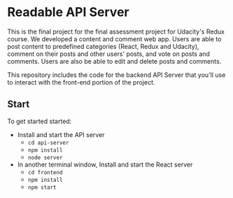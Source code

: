 # Readable API Server

This is the final project for the final assessment project for Udacity's Redux course. We developed a content and comment web app. Users are able to post content to predefined categories (React, Redux and Udacity), comment on their posts and other users' posts, and vote on posts and comments. Users are also be able to edit and delete posts and comments.

This repository includes the code for the backend API Server that you'll use to interact with the front-end portion of the project.

## Start

To get started started:

* Install and start the API server
    - `cd api-server`
    - `npm install`
    - `node server`
* In another terminal window, Install and start the React server
    - `cd frontend`
    - `npm install`
    - `npm start`


